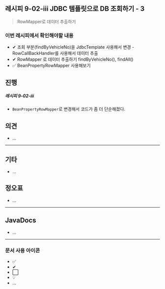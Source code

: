 ## 레시피 9-02-iii JDBC 템플릿으로 DB 조회하기 - 3

> RowMapper로 데이터 추출하기
>

### 이번 레시피에서 확인해야할  내용

* ✔ 조회 부분(findByVehicleNo)을 JdbcTemplate 사용해서 변경 - RowCallBackHandler를 사용해서 데이터 추출
* ✔ RowMapper 로 데이터 추출하기 findByVehicleNo(), findAll()
* ✅ BeanPropertyRowMapper 사용해보기




## 진행

##### 레시피 9-02-iii

* `BeanPropertyRowMapper`로 변경해서 코드가 좀 더 단순해졌다.




## 의견

* ...



---

## 기타

* ...



## 정오표

* ...
  


---

## JavaDocs

* ...



---

### 문서 사용 아이콘

* ✅
* ✔
* ⬜
* 💡
* ...

